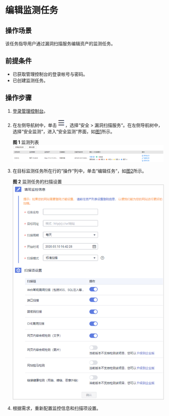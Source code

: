 # 编辑监测任务<a name="vss_01_0106"></a>

## 操作场景<a name="section12950143635119"></a>

该任务指导用户通过漏洞扫描服务编辑资产的监测任务。

## 前提条件<a name="section523854112511"></a>

-   已获取管理控制台的登录帐号与密码。
-   已创建监测任务。

## 操作步骤<a name="section17281184514518"></a>

1.  [登录管理控制台](https://console.huaweicloud.com/?locale=zh-cn)。
2.  在左侧导航树中，单击![](figures/icon-list.png)，选择“安全  \>  漏洞扫描服务“。在左侧导航树中，选择“安全监测“，进入“安全监测“界面，如[图1](#vss_01_0079_fig15318816618)所示。

    **图 1**  监测列表<a name="vss_01_0079_fig15318816618"></a>  
    ![](figures/监测列表.png "监测列表")

3.  在目标监测任务所在行的“操作“列中，单击“编辑任务“，如[图2](#fig196487293911)所示。

    **图 2**  监测任务的扫描设置<a name="fig196487293911"></a>  
    ![](figures/监测任务的扫描设置.png "监测任务的扫描设置")

4.  根据需求，重新配置监控信息和扫描项设置。

